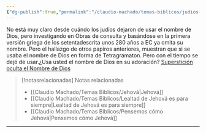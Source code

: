 ```yaml
---
{"dg-publish":true,"permalink":"/claudio-machado/temas-biblicos/judios-no-usan-el-nombre-de-dios/","title":"Judíos no usan el nombre de Dios","tags":["judíos","Jehová"]}
---
```


No está muy claro desde cuándo los judíos dejaron de usar el nombre de Dios, pero investigando en Obras de consulta y  basándose en la primera versión griega de los setentadescrita unos 280 años a EC ya omita su nombre. Pero el hallazgo de otros papiros anteriores, muestran que si se usaba el nombre de Dios en forma de Tetragramaton. Pero con el tiempo se dejó de usar.¿Usa usted el nombre de Dios en su adoración? [Superstición oculta el Nombre de Dios](https://www.jw.org/finder?wtlocale=S&docid=1971481&srctype=wol&srcid=share&par=8)



> [!notasrelacionadas] Notas relacionadas
> - [[Claudio Machado/Temas Bíblicos/Jehová\|Jehová]]
> - [[Claudio Machado/Temas Bíblicos/Lealtad de Jehová es para siempre\|Lealtad de Jehová es para siempre]]
> - [[Claudio Machado/Temas Bíblicos/Pensemos cómo Jehová\|Pensemos cómo Jehová]]



---

